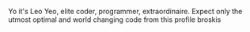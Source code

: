 Yo it's Leo Yeo, elite coder, programmer, extraordinaire. Expect only the utmost optimal and world changing code from this profile broskis

<!---
TheLeoYeo/TheLeoYeo is a ✨ special ✨ repository because its `README.md` (this file) appears on your GitHub profile.
You can click the Preview link to take a look at your changes.
--->
